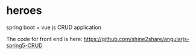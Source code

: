 # heroes
spring boot + vue js CRUD application

The code for front end is here: https://github.com/shine2share/angularjs-spring5-CRUD
